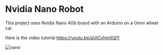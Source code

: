 # Nvidia Nano Robot

This project uses Nvidia Nano 4Gb board with an Arduino on a Omni wheel car.

Here is the video tutorial
https://youtu.be/aUICvhmXQIY

![nano](https://user-images.githubusercontent.com/8468724/140673768-9fe4cab7-bd73-4e40-bd47-e101a150111d.JPG)
